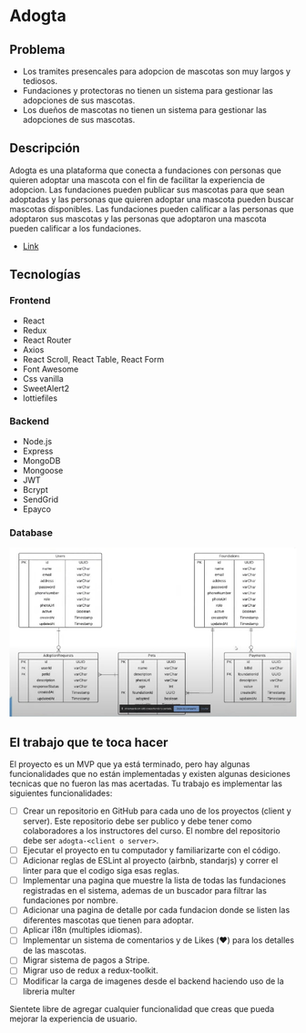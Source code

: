 # Adogta

## Problema
- Los tramites presencales para adopcion de mascotas son muy largos y tediosos.
- Fundaciones y protectoras no tienen un sistema para gestionar las adopciones de sus mascotas.
- Los dueños de mascotas no tienen un sistema para gestionar las adopciones de sus mascotas.

## Descripción
Adogta es una plataforma que conecta a fundaciones con personas que quieren adoptar una mascota con el fin de facilitar la experiencia de adopcion. Las fundaciones pueden publicar sus mascotas para que sean adoptadas y las personas que quieren adoptar una mascota pueden buscar mascotas disponibles. Las fundaciones pueden calificar a las personas que adoptaron sus mascotas y las personas que adoptaron una mascota pueden calificar a los fundaciones.

- [Link](https://top-app-six.vercel.app/)

## Tecnologías

### Frontend
- React
- Redux
- React Router
- Axios
- React Scroll, React Table, React Form
- Font Awesome
- Css vanilla
- SweetAlert2
- lottiefiles

### Backend
- Node.js
- Express
- MongoDB
- Mongoose
- JWT
- Bcrypt
- SendGrid
- Epayco

### Database

<img src="./.img/model.png">


## El trabajo que te toca hacer

El proyecto es un MVP que ya está terminado, pero hay algunas funcionalidades que no están implementadas y existen algunas desiciones tecnicas que no fueron las mas acertadas. Tu trabajo es implementar las siguientes funcionalidades:

- [ ] Crear un repositorio en GitHub para cada uno de los proyectos (client y server). Este repositorio debe ser publico y debe tener como colaboradores a los instructores del curso. El nombre del repositorio debe ser `adogta-<client o server>`.
- [ ] Ejecutar el proyecto en tu computador y familiarizarte con el código.
- [ ] Adicionar reglas de ESLint al proyecto (airbnb, standarjs) y correr el linter para que el codigo siga esas reglas.
- [ ] Implementar una pagina que muestre la lista de todas las fundaciones registradas en el sistema, ademas de un buscador para filtrar las fundaciones por nombre.
- [ ] Adicionar una pagina de detalle por cada fundacion donde se listen las diferentes mascotas que tienen para adoptar.
- [ ] Aplicar i18n (multiples idiomas).
- [ ] Implementar un sistema de comentarios y de Likes (❤️) para los detalles de las mascotas.
- [ ] Migrar sistema de pagos a Stripe.
- [ ] Migrar uso de redux a redux-toolkit.
- [ ] Modificar la carga de imagenes desde el backend haciendo uso de la libreria multer

Sientete libre de agregar cualquier funcionalidad que creas que pueda mejorar la experiencia de usuario.
